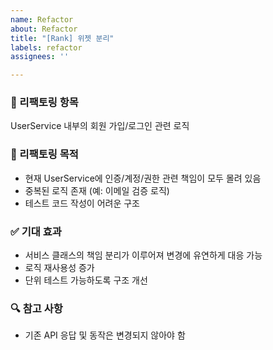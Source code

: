 ```yaml
---
name: Refactor
about: Refactor
title: "[Rank] 위젯 분리"
labels: refactor
assignees: ''

---
```


### 🔧 리팩토링 항목
UserService 내부의 회원 가입/로그인 관련 로직

### :pushpin: 리팩토링 목적
- 현재 UserService에 인증/계정/권한 관련 책임이 모두 몰려 있음
- 중복된 로직 존재 (예: 이메일 검증 로직)
- 테스트 코드 작성이 어려운 구조

### :white_check_mark: 기대 효과
- 서비스 클래스의 책임 분리가 이루어져 변경에 유연하게 대응 가능
- 로직 재사용성 증가
- 단위 테스트 가능하도록 구조 개선

### :mag: 참고 사항
- 기존 API 응답 및 동작은 변경되지 않아야 함
